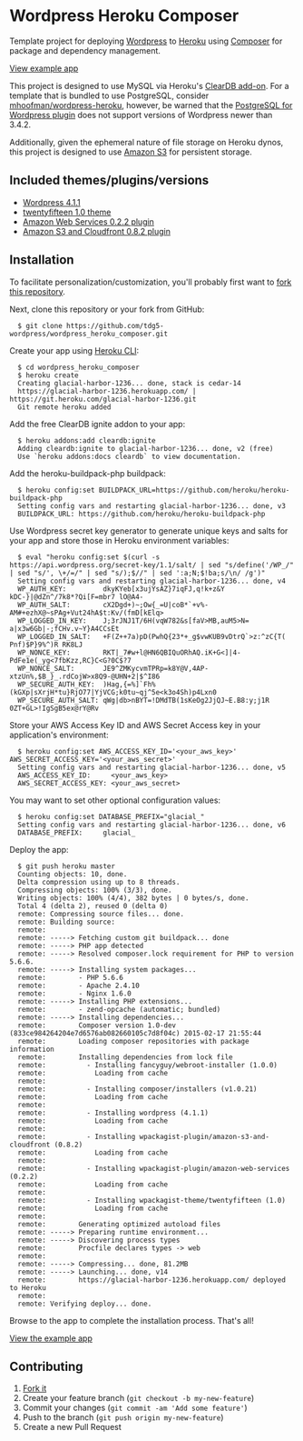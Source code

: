 # Wordpress Heroku Composer

Template project for deploying [Wordpress](https://wordpress.org/) to
[Heroku](https://heroku.com) using [Composer](https://getcomposer.org/) for
package and dependency management.

[View example app](http://glacial-harbor-1236.herokuapp.com/)

This project is designed to use MySQL via Heroku's
[ClearDB add-on](https://devcenter.heroku.com/articles/cleardb).
For a template that is bundled to use PostgreSQL, consider
[mhoofman/wordpress-heroku](https://github.com/mhoofman/wordpress-heroku),
however, be warned that the [PostgreSQL for Wordpress plugin](https://wordpress.org/plugins/postgresql-for-wordpress/)
does not support versions of Wordpress newer than 3.4.2.

Additionally, given the ephemeral nature of file storage on Heroku dynos, this
project is designed to use [Amazon S3](https://aws.amazon.com/s3/) for
persistent storage.

## Included themes/plugins/versions
- [Wordpress 4.1.1](https://wordpress.org/news/2015/02/wordpress-4-1-1/)
- [twentyfifteen 1.0 theme](https://wordpress.org/themes/twentyfifteen)
- [Amazon Web Services 0.2.2 plugin](https://wordpress.org/plugins/amazon-web-services/)
- [Amazon S3 and Cloudfront 0.8.2 plugin](https://wordpress.org/plugins/amazon-s3-and-cloudfront/)

## Installation

To facilitate personalization/customization, you'll probably first want to
[fork this repository](https://github.com/tdg5-wordpress/wordpress_heroku_composer/fork).

Next, clone this repository or your fork from GitHub:

```
  $ git clone https://github.com/tdg5-wordpress/wordpress_heroku_composer.git
```

Create your app using [Heroku CLI](https://devcenter.heroku.com/articles/heroku-command):

```
  $ cd wordpress_heroku_composer
  $ heroku create
  Creating glacial-harbor-1236... done, stack is cedar-14
  https://glacial-harbor-1236.herokuapp.com/ | https://git.heroku.com/glacial-harbor-1236.git
  Git remote heroku added
```

Add the free ClearDB ignite addon to your app:

```
  $ heroku addons:add cleardb:ignite
  Adding cleardb:ignite to glacial-harbor-1236... done, v2 (free)
  Use `heroku addons:docs cleardb` to view documentation.
```

Add the heroku-buildpack-php buildpack:

```
  $ heroku config:set BUILDPACK_URL=https://github.com/heroku/heroku-buildpack-php
  Setting config vars and restarting glacial-harbor-1236... done, v3
  BUILDPACK_URL: https://github.com/heroku/heroku-buildpack-php
```

Use Wordpress secret key generator to generate unique keys and salts for your
app and store those in Heroku environment variables:

```
  $ eval "heroku config:set $(curl -s https://api.wordpress.org/secret-key/1.1/salt/ | sed "s/define('/WP_/" | sed "s/', \+/=/" | sed "s/);$//" | sed ':a;N;$!ba;s/\n/ /g')"
  Setting config vars and restarting glacial-harbor-1236... done, v4
  WP_AUTH_KEY:         dkyKYeb[x3ujYsAZ}7iqFJ,q!k+z&Y kDC-}|@dZn^/7k8*?Qi[F=mbr7 lO@A4-
  WP_AUTH_SALT:        cX2Dgd+)~;Ow{_=U|coB*`+v%-AM#+ezhX@~sPAg+Vut24hA$t:Kv/(fmD[kElq>
  WP_LOGGED_IN_KEY:    J;3rJNJ1T/6H(vqW782&s[faV>MB,auM5>N= a|x3w6Gb|-;fCHv.v~Y}A4CCsEt
  WP_LOGGED_IN_SALT:   +F(Z++7a)pD(PwhQ{23*+_g$vwKUB9vDtrQ`>z:^zC{T( Pnf)$P}9%^)R RK8LJ
  WP_NONCE_KEY:        RKT|_7#w+l@HN6QBIQuORhAQ.iK+G<]|4-PdFe1e(_yg<7fbKzz,RC}C<G?0C$?7
  WP_NONCE_SALT:       JE9^ZMKycvmTPRp=k8Y@V,4AP- xtzUn%,$B_}_.rdCojW>x8Q9-@UHN+2|$^I86
  WP_SECURE_AUTH_KEY:  )Hag,{=%]`Fh%(kGXp|sXrjH*tu}RjO77|YjVCG;k0tu~qj^5e<k3o4Sh)p4Lxn0
  WP_SECURE_AUTH_SALT: qWg|db>nBYT=!DMdTB(1sKeOg2JjQJ~E.B8:y;j1R 0ZT+GL>!IgSgB5ex@rY@Rv
```

Store your AWS Access Key ID and AWS Secret Access key in your application's
environment:

```
  $ heroku config:set AWS_ACCESS_KEY_ID='<your_aws_key>' AWS_SECRET_ACCESS_KEY='<your_aws_secret>'
  Setting config vars and restarting glacial-harbor-1236... done, v5
  AWS_ACCESS_KEY_ID:     <your_aws_key>
  AWS_SECRET_ACCESS_KEY: <your_aws_secret>
```

You may want to set other optional configuration values:

```
  $ heroku config:set DATABASE_PREFIX="glacial_"
  Setting config vars and restarting glacial-harbor-1236... done, v6
  DATABASE_PREFIX:     glacial_
```

Deploy the app:

```
  $ git push heroku master
  Counting objects: 10, done.
  Delta compression using up to 8 threads.
  Compressing objects: 100% (3/3), done.
  Writing objects: 100% (4/4), 382 bytes | 0 bytes/s, done.
  Total 4 (delta 2), reused 0 (delta 0)
  remote: Compressing source files... done.
  remote: Building source:
  remote:
  remote: -----> Fetching custom git buildpack... done
  remote: -----> PHP app detected
  remote: -----> Resolved composer.lock requirement for PHP to version 5.6.6.
  remote: -----> Installing system packages...
  remote:        - PHP 5.6.6
  remote:        - Apache 2.4.10
  remote:        - Nginx 1.6.0
  remote: -----> Installing PHP extensions...
  remote:        - zend-opcache (automatic; bundled)
  remote: -----> Installing dependencies...
  remote:        Composer version 1.0-dev (833ce984264204e7d6576ab082660105c7d8f04c) 2015-02-17 21:55:44
  remote:        Loading composer repositories with package information
  remote:        Installing dependencies from lock file
  remote:          - Installing fancyguy/webroot-installer (1.0.0)
  remote:            Loading from cache
  remote:
  remote:          - Installing composer/installers (v1.0.21)
  remote:            Loading from cache
  remote:
  remote:          - Installing wordpress (4.1.1)
  remote:            Loading from cache
  remote:
  remote:          - Installing wpackagist-plugin/amazon-s3-and-cloudfront (0.8.2)
  remote:            Loading from cache
  remote:
  remote:          - Installing wpackagist-plugin/amazon-web-services (0.2.2)
  remote:            Loading from cache
  remote:
  remote:          - Installing wpackagist-theme/twentyfifteen (1.0)
  remote:            Loading from cache
  remote:
  remote:        Generating optimized autoload files
  remote: -----> Preparing runtime environment...
  remote: -----> Discovering process types
  remote:        Procfile declares types -> web
  remote:
  remote: -----> Compressing... done, 81.2MB
  remote: -----> Launching... done, v14
  remote:        https://glacial-harbor-1236.herokuapp.com/ deployed to Heroku
  remote:
  remote: Verifying deploy... done.
```

Browse to the app to complete the installation process. That's all!

[View the example app](http://glacial-harbor-1236.herokuapp.com/)


## Contributing

1. [Fork it](https://github.com/tdg5-wordpress/wordpress_heroku_composer/fork)
2. Create your feature branch (`git checkout -b my-new-feature`)
3. Commit your changes (`git commit -am 'Add some feature'`)
4. Push to the branch (`git push origin my-new-feature`)
5. Create a new Pull Request
